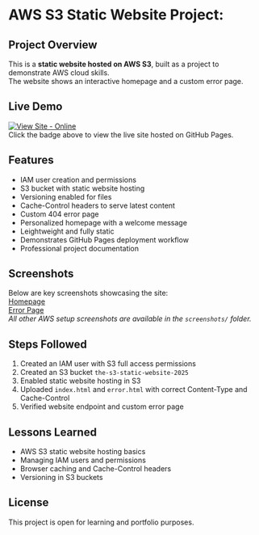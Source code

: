 # AWS S3 Static Website Project:

## Project Overview
This is a **static website hosted on AWS S3**, built as a project to demonstrate AWS cloud skills.  
The website shows an interactive homepage and a custom error page.
## Live Demo
[![View Site - Online](https://img.shields.io/badge/View%20Site-Online-brightgreen)](https://shyam-cloud-25.github.io/my-static-website/)  
Click the badge above to view the live site hosted on GitHub Pages.

## Features
- IAM user creation and permissions
- S3 bucket with static website hosting
- Versioning enabled for files
- Cache-Control headers to serve latest content
- Custom 404 error page
- Personalized homepage with a welcome message
- Leightweight and fully static
- Demonstrates GitHub Pages deployment workflow
- Professional project documentation

## Screenshots
Below are key screenshots showcasing the site:   
[Homepage](screenshots/home-page.png)   
[Error Page](screenshots/error.png)   
*All other AWS setup screenshots are available in the `screenshots/` folder.*

## Steps Followed
1. Created an IAM user with S3 full access permissions
2. Created an S3 bucket `the-s3-static-website-2025`
3. Enabled static website hosting in S3
4. Uploaded `index.html` and `error.html` with correct Content-Type and Cache-Control 
5. Verified website endpoint and custom error page

## Lessons Learned
- AWS S3 static website hosting basics  
- Managing IAM users and permissions  
- Browser caching and Cache-Control headers  
- Versioning in S3 buckets

## License
This project is open for learning and portfolio purposes.


